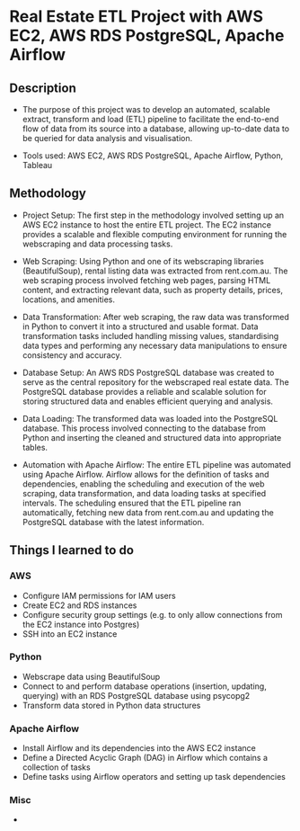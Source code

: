 # Real Estate ETL Project with AWS EC2, AWS RDS PostgreSQL, Apache Airflow
## Description 
- The purpose of this project was to develop an automated, scalable extract, transform and load (ETL) pipeline to facilitate the end-to-end flow of data from its source into a database, allowing up-to-date data to be queried for data analysis and visualisation.

- Tools used: AWS EC2, AWS RDS PostgreSQL, Apache Airflow, Python, Tableau 

## Methodology

- Project Setup: The first step in the methodology involved setting up an AWS EC2 instance to host the entire ETL project. The EC2 instance provides a scalable and flexible computing environment for running the webscraping and data processing tasks.

- Web Scraping: Using Python and one of its webscraping libraries (BeautifulSoup), rental listing data was extracted from rent.com.au. The web scraping process involved fetching web pages, parsing HTML content, and extracting relevant data, such as property details, prices, locations, and amenities.
  
- Data Transformation: After web scraping, the raw data was transformed in Python to convert it into a structured and usable format. Data transformation tasks included handling missing values, standardising data types and performing any necessary data manipulations to ensure consistency and accuracy.
  
- Database Setup: An AWS RDS PostgreSQL database was created to serve as the central repository for the webscraped real estate data. The PostgreSQL database provides a reliable and scalable solution for storing structured data and enables efficient querying and analysis.

- Data Loading: The transformed data was loaded into the PostgreSQL database. This process involved connecting to the database from Python and inserting the cleaned and structured data into appropriate tables.

- Automation with Apache Airflow: The entire ETL pipeline was automated using Apache Airflow. Airflow allows for the definition of tasks and dependencies, enabling the scheduling and execution of the web scraping, data transformation, and data loading tasks at specified intervals. The scheduling ensured that the ETL pipeline ran automatically, fetching new data from rent.com.au and updating the PostgreSQL database with the latest information.
 
## Things I learned to do
### AWS 
- Configure IAM permissions for IAM users
- Create EC2 and RDS instances
- Configure security group settings (e.g. to only allow connections from the EC2 instance into Postgres) 
- SSH into an EC2 instance
### Python
- Webscrape data using BeautifulSoup
- Connect to and perform database operations (insertion, updating, querying) with an RDS PostgreSQL database using psycopg2 
- Transform data stored in Python data structures
### Apache Airflow
- Install Airflow and its dependencies into the AWS EC2 instance 
- Define a Directed Acyclic Graph (DAG) in Airflow which contains a collection of tasks
- Define tasks using Airflow operators and setting up task dependencies
### Misc
- 

